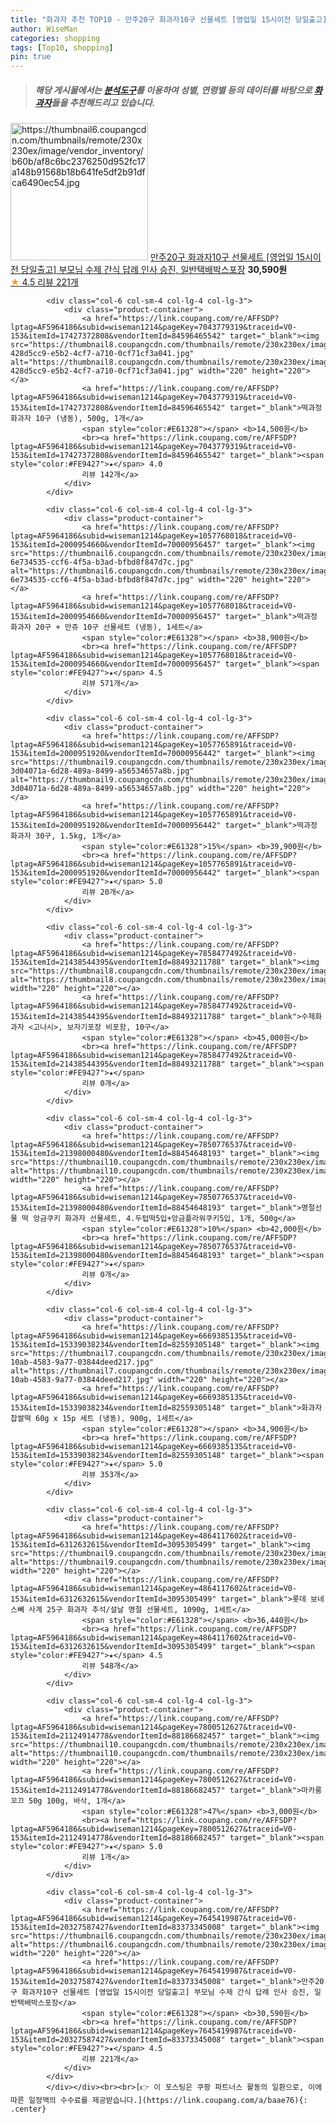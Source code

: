 ```yaml
---
title: "화과자 추천 TOP10 - 만주20구 화과자10구 선물세트 [영업일 15시이전 당일출고] 부모님 수제 간식 답례 인사 승진, 일반택배박스포장"
author: WiseMan
categories: shopping
tags: [Top10, shopping]
pin: true
---
```


> ##### 해당 게시물에서는 [**분석도구**](https://itemscout.io/)를 이용하여 **성별**, **연령별** 등의 데이터를 바탕으로 [**화과자**](https://link.coupang.com/a/baae76)들을 추천해드리고 있습니다.
<div class="container"><div class="row">
            <div class="col-6 col-sm-4 col-lg-4 col-lg-3">
                <div class="product-container">
                    <a href="https://link.coupang.com/re/AFFSDP?lptag=AF5964186&subid=wiseman1214&pageKey=7645419987&traceid=V0-153&itemId=20327587427&vendorItemId=83373345008" target="_blank"><img src="https://thumbnail6.coupangcdn.com/thumbnails/remote/230x230ex/image/vendor_inventory/b60b/af8c6bc2376250d952fc17a148b91568b18b641fe5df2b91dfca6490ec54.jpg" alt="https://thumbnail6.coupangcdn.com/thumbnails/remote/230x230ex/image/vendor_inventory/b60b/af8c6bc2376250d952fc17a148b91568b18b641fe5df2b91dfca6490ec54.jpg" width="220" height="220"></a>
                    <a href="https://link.coupang.com/re/AFFSDP?lptag=AF5964186&subid=wiseman1214&pageKey=7645419987&traceid=V0-153&itemId=20327587427&vendorItemId=83373345008" target="_blank">만주20구 화과자10구 선물세트 [영업일 15시이전 당일출고] 부모님 수제 간식 답례 인사 승진, 일반택배박스포장</a>
                    <span style="color:#E61328"></span> <b>30,590원</b>
                    <br><a href="https://link.coupang.com/re/AFFSDP?lptag=AF5964186&subid=wiseman1214&pageKey=7645419987&traceid=V0-153&itemId=20327587427&vendorItemId=83373345008" target="_blank"><span style="color:#FE9427">★</span> 4.5
                    리뷰 221개</a>
                </div>
            </div>
            
            <div class="col-6 col-sm-4 col-lg-4 col-lg-3">
                <div class="product-container">
                    <a href="https://link.coupang.com/re/AFFSDP?lptag=AF5964186&subid=wiseman1214&pageKey=7043779319&traceid=V0-153&itemId=17427372808&vendorItemId=84596465542" target="_blank"><img src="https://thumbnail8.coupangcdn.com/thumbnails/remote/230x230ex/image/retail/images/1800421463937669-428d5cc9-e5b2-4cf7-a710-0cf71cf3a041.jpg" alt="https://thumbnail8.coupangcdn.com/thumbnails/remote/230x230ex/image/retail/images/1800421463937669-428d5cc9-e5b2-4cf7-a710-0cf71cf3a041.jpg" width="220" height="220"></a>
                    <a href="https://link.coupang.com/re/AFFSDP?lptag=AF5964186&subid=wiseman1214&pageKey=7043779319&traceid=V0-153&itemId=17427372808&vendorItemId=84596465542" target="_blank">떡과정 화과자 10구 (냉동), 500g, 1개</a>
                    <span style="color:#E61328"></span> <b>14,500원</b>
                    <br><a href="https://link.coupang.com/re/AFFSDP?lptag=AF5964186&subid=wiseman1214&pageKey=7043779319&traceid=V0-153&itemId=17427372808&vendorItemId=84596465542" target="_blank"><span style="color:#FE9427">★</span> 4.0
                    리뷰 142개</a>
                </div>
            </div>
            
            <div class="col-6 col-sm-4 col-lg-4 col-lg-3">
                <div class="product-container">
                    <a href="https://link.coupang.com/re/AFFSDP?lptag=AF5964186&subid=wiseman1214&pageKey=1057768018&traceid=V0-153&itemId=2000954660&vendorItemId=70000956457" target="_blank"><img src="https://thumbnail6.coupangcdn.com/thumbnails/remote/230x230ex/image/retail/images/2538338958085847-6e734535-ccf6-4f5a-b3ad-bfbd8f847d7c.jpg" alt="https://thumbnail6.coupangcdn.com/thumbnails/remote/230x230ex/image/retail/images/2538338958085847-6e734535-ccf6-4f5a-b3ad-bfbd8f847d7c.jpg" width="220" height="220"></a>
                    <a href="https://link.coupang.com/re/AFFSDP?lptag=AF5964186&subid=wiseman1214&pageKey=1057768018&traceid=V0-153&itemId=2000954660&vendorItemId=70000956457" target="_blank">떡과정 화과자 20구 + 만쥬 10구 선물세트 (냉동), 1세트</a>
                    <span style="color:#E61328"></span> <b>38,900원</b>
                    <br><a href="https://link.coupang.com/re/AFFSDP?lptag=AF5964186&subid=wiseman1214&pageKey=1057768018&traceid=V0-153&itemId=2000954660&vendorItemId=70000956457" target="_blank"><span style="color:#FE9427">★</span> 4.5
                    리뷰 571개</a>
                </div>
            </div>
            
            <div class="col-6 col-sm-4 col-lg-4 col-lg-3">
                <div class="product-container">
                    <a href="https://link.coupang.com/re/AFFSDP?lptag=AF5964186&subid=wiseman1214&pageKey=1057765891&traceid=V0-153&itemId=2000951920&vendorItemId=70000956442" target="_blank"><img src="https://thumbnail9.coupangcdn.com/thumbnails/remote/230x230ex/image/retail/images/3332913201683411-3d04071a-6d28-489a-8499-a56534657a8b.jpg" alt="https://thumbnail9.coupangcdn.com/thumbnails/remote/230x230ex/image/retail/images/3332913201683411-3d04071a-6d28-489a-8499-a56534657a8b.jpg" width="220" height="220"></a>
                    <a href="https://link.coupang.com/re/AFFSDP?lptag=AF5964186&subid=wiseman1214&pageKey=1057765891&traceid=V0-153&itemId=2000951920&vendorItemId=70000956442" target="_blank">떡과정 화과자 30구, 1.5kg, 1개</a>
                    <span style="color:#E61328">15%</span> <b>39,900원</b>
                    <br><a href="https://link.coupang.com/re/AFFSDP?lptag=AF5964186&subid=wiseman1214&pageKey=1057765891&traceid=V0-153&itemId=2000951920&vendorItemId=70000956442" target="_blank"><span style="color:#FE9427">★</span> 5.0
                    리뷰 20개</a>
                </div>
            </div>
            
            <div class="col-6 col-sm-4 col-lg-4 col-lg-3">
                <div class="product-container">
                    <a href="https://link.coupang.com/re/AFFSDP?lptag=AF5964186&subid=wiseman1214&pageKey=7858477492&traceid=V0-153&itemId=21438544395&vendorItemId=88493211788" target="_blank"><img src="https://thumbnail8.coupangcdn.com/thumbnails/remote/230x230ex/image/vendor_inventory/8bd5/582043abfcfb135f3bcd110596a954068f4a8cf3ad3276befe4f7d5b3427.jpg" alt="https://thumbnail8.coupangcdn.com/thumbnails/remote/230x230ex/image/vendor_inventory/8bd5/582043abfcfb135f3bcd110596a954068f4a8cf3ad3276befe4f7d5b3427.jpg" width="220" height="220"></a>
                    <a href="https://link.coupang.com/re/AFFSDP?lptag=AF5964186&subid=wiseman1214&pageKey=7858477492&traceid=V0-153&itemId=21438544395&vendorItemId=88493211788" target="_blank">수제화과자 <고나시>, 보자기포장 비포함, 10구</a>
                    <span style="color:#E61328"></span> <b>45,000원</b>
                    <br><a href="https://link.coupang.com/re/AFFSDP?lptag=AF5964186&subid=wiseman1214&pageKey=7858477492&traceid=V0-153&itemId=21438544395&vendorItemId=88493211788" target="_blank"><span style="color:#FE9427">★</span> 
                    리뷰 0개</a>
                </div>
            </div>
            
            <div class="col-6 col-sm-4 col-lg-4 col-lg-3">
                <div class="product-container">
                    <a href="https://link.coupang.com/re/AFFSDP?lptag=AF5964186&subid=wiseman1214&pageKey=7850776537&traceid=V0-153&itemId=21398000480&vendorItemId=88454648193" target="_blank"><img src="https://thumbnail10.coupangcdn.com/thumbnails/remote/230x230ex/image/vendor_inventory/8ec0/dfbd2e9b0297259c40a3c177d575c1cb8fbc8fd873c0056de5aef451d4c0.jpg" alt="https://thumbnail10.coupangcdn.com/thumbnails/remote/230x230ex/image/vendor_inventory/8ec0/dfbd2e9b0297259c40a3c177d575c1cb8fbc8fd873c0056de5aef451d4c0.jpg" width="220" height="220"></a>
                    <a href="https://link.coupang.com/re/AFFSDP?lptag=AF5964186&subid=wiseman1214&pageKey=7850776537&traceid=V0-153&itemId=21398000480&vendorItemId=88454648193" target="_blank">명절선물 떡 앙금쿠키 화과자 선물세트, 4.두텁떡5입+앙금플라워쿠키5입, 1개, 500g</a>
                    <span style="color:#E61328">10%</span> <b>42,000원</b>
                    <br><a href="https://link.coupang.com/re/AFFSDP?lptag=AF5964186&subid=wiseman1214&pageKey=7850776537&traceid=V0-153&itemId=21398000480&vendorItemId=88454648193" target="_blank"><span style="color:#FE9427">★</span> 
                    리뷰 0개</a>
                </div>
            </div>
            
            <div class="col-6 col-sm-4 col-lg-4 col-lg-3">
                <div class="product-container">
                    <a href="https://link.coupang.com/re/AFFSDP?lptag=AF5964186&subid=wiseman1214&pageKey=6669385135&traceid=V0-153&itemId=15339038234&vendorItemId=82559305148" target="_blank"><img src="https://thumbnail7.coupangcdn.com/thumbnails/remote/230x230ex/image/retail/images/2022/07/21/18/6/5a806031-10ab-4583-9a77-03844deed217.jpg" alt="https://thumbnail7.coupangcdn.com/thumbnails/remote/230x230ex/image/retail/images/2022/07/21/18/6/5a806031-10ab-4583-9a77-03844deed217.jpg" width="220" height="220"></a>
                    <a href="https://link.coupang.com/re/AFFSDP?lptag=AF5964186&subid=wiseman1214&pageKey=6669385135&traceid=V0-153&itemId=15339038234&vendorItemId=82559305148" target="_blank">화과자 찹쌀떡 60g x 15p 세트 (냉동), 900g, 1세트</a>
                    <span style="color:#E61328"></span> <b>34,900원</b>
                    <br><a href="https://link.coupang.com/re/AFFSDP?lptag=AF5964186&subid=wiseman1214&pageKey=6669385135&traceid=V0-153&itemId=15339038234&vendorItemId=82559305148" target="_blank"><span style="color:#FE9427">★</span> 5.0
                    리뷰 353개</a>
                </div>
            </div>
            
            <div class="col-6 col-sm-4 col-lg-4 col-lg-3">
                <div class="product-container">
                    <a href="https://link.coupang.com/re/AFFSDP?lptag=AF5964186&subid=wiseman1214&pageKey=4864117602&traceid=V0-153&itemId=6312632615&vendorItemId=3095305499" target="_blank"><img src="https://thumbnail9.coupangcdn.com/thumbnails/remote/230x230ex/image/vendor_inventory/0579/daa89107daa2fbeada64ca99951cc1f79ed69fbf122ea3ae9be7923bbd7b.jpg" alt="https://thumbnail9.coupangcdn.com/thumbnails/remote/230x230ex/image/vendor_inventory/0579/daa89107daa2fbeada64ca99951cc1f79ed69fbf122ea3ae9be7923bbd7b.jpg" width="220" height="220"></a>
                    <a href="https://link.coupang.com/re/AFFSDP?lptag=AF5964186&subid=wiseman1214&pageKey=4864117602&traceid=V0-153&itemId=6312632615&vendorItemId=3095305499" target="_blank">롯데 보네스뻬 사계 25구 화과자 추석/설날 명절 선물세트, 1090g, 1세트</a>
                    <span style="color:#E61328"></span> <b>36,440원</b>
                    <br><a href="https://link.coupang.com/re/AFFSDP?lptag=AF5964186&subid=wiseman1214&pageKey=4864117602&traceid=V0-153&itemId=6312632615&vendorItemId=3095305499" target="_blank"><span style="color:#FE9427">★</span> 4.5
                    리뷰 548개</a>
                </div>
            </div>
            
            <div class="col-6 col-sm-4 col-lg-4 col-lg-3">
                <div class="product-container">
                    <a href="https://link.coupang.com/re/AFFSDP?lptag=AF5964186&subid=wiseman1214&pageKey=7800512627&traceid=V0-153&itemId=21124914778&vendorItemId=88186682457" target="_blank"><img src="https://thumbnail10.coupangcdn.com/thumbnails/remote/230x230ex/image/vendor_inventory/9966/f4a9dcb408302e88386ca3fe2a447bfc5e4c464125050a2faf6271ae171f.jpg" alt="https://thumbnail10.coupangcdn.com/thumbnails/remote/230x230ex/image/vendor_inventory/9966/f4a9dcb408302e88386ca3fe2a447bfc5e4c464125050a2faf6271ae171f.jpg" width="220" height="220"></a>
                    <a href="https://link.coupang.com/re/AFFSDP?lptag=AF5964186&subid=wiseman1214&pageKey=7800512627&traceid=V0-153&itemId=21124914778&vendorItemId=88186682457" target="_blank">마카롱꼬끄 50g 100g, 바삭, 1개</a>
                    <span style="color:#E61328">47%</span> <b>3,000원</b>
                    <br><a href="https://link.coupang.com/re/AFFSDP?lptag=AF5964186&subid=wiseman1214&pageKey=7800512627&traceid=V0-153&itemId=21124914778&vendorItemId=88186682457" target="_blank"><span style="color:#FE9427">★</span> 5.0
                    리뷰 1개</a>
                </div>
            </div>
            
            <div class="col-6 col-sm-4 col-lg-4 col-lg-3">
                <div class="product-container">
                    <a href="https://link.coupang.com/re/AFFSDP?lptag=AF5964186&subid=wiseman1214&pageKey=7645419987&traceid=V0-153&itemId=20327587427&vendorItemId=83373345008" target="_blank"><img src="https://thumbnail6.coupangcdn.com/thumbnails/remote/230x230ex/image/vendor_inventory/b60b/af8c6bc2376250d952fc17a148b91568b18b641fe5df2b91dfca6490ec54.jpg" alt="https://thumbnail6.coupangcdn.com/thumbnails/remote/230x230ex/image/vendor_inventory/b60b/af8c6bc2376250d952fc17a148b91568b18b641fe5df2b91dfca6490ec54.jpg" width="220" height="220"></a>
                    <a href="https://link.coupang.com/re/AFFSDP?lptag=AF5964186&subid=wiseman1214&pageKey=7645419987&traceid=V0-153&itemId=20327587427&vendorItemId=83373345008" target="_blank">만주20구 화과자10구 선물세트 [영업일 15시이전 당일출고] 부모님 수제 간식 답례 인사 승진, 일반택배박스포장</a>
                    <span style="color:#E61328"></span> <b>30,590원</b>
                    <br><a href="https://link.coupang.com/re/AFFSDP?lptag=AF5964186&subid=wiseman1214&pageKey=7645419987&traceid=V0-153&itemId=20327587427&vendorItemId=83373345008" target="_blank"><span style="color:#FE9427">★</span> 4.5
                    리뷰 221개</a>
                </div>
            </div>
            </div></div><br><br>[👉 이 포스팅은 쿠팡 파트너스 활동의 일환으로, 이에 따른 일정액의 수수료를 제공받습니다.](https://link.coupang.com/a/baae76){: .center}